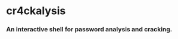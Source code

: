 <h1 align="left">cr4ckalysis</h1>
<h3>An interactive shell for password analysis and cracking.</h3>
